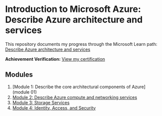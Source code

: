 # Introduction to Microsoft Azure: Describe Azure architecture and services
This repository documents my progress through the Microsoft Learn path: [Describe Azure architecture and services](https://learn.microsoft.com/en-us/training/paths/azure-fundamentals-describe-azure-architecture-services/)

**Achievement Verification:** [View my certification](https://learn.microsoft.com/api/achievements/share/en-us/HashirAli-4587/ZBFP5G32?sharingId=1F4C37747A31F4CC)

## Modules
1. [Module 1: Describe the core architectural components of Azure](module 01)
2. [Module 2: Describe Azure compute and networking services](module2/NOTES.md)
3. [Module 3: Storage Services](Module3/NOTES.md)
4. [Module 4: Identity, Access, and Security](Module4/NOTES.md)

